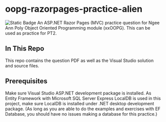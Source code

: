 # oopg-razorpages-practice-alien
![Static Badge](https://img.shields.io/badge/.NET_Framework-8.0-purple)
An ASP.NET Razor Pages (MVC) practice question for Ngee Ann Poly Object Oriented Programming module (xxOOPG). This can be used as practice for PT2.
## In This Repo
This repo contains the question PDF as well as the Visual Studio solution and source files.
## Prerequisites
Make sure Visual Studio ASP.NET development package is installed.
As Entity Framework with Microsoft SQL Server Express LocalDB is used in this project, make sure LocalDB is installed under .NET desktop development package.
(As long as you are able to do the examples and exercises with EF Database, you should have no issues making a database for this practice.)
